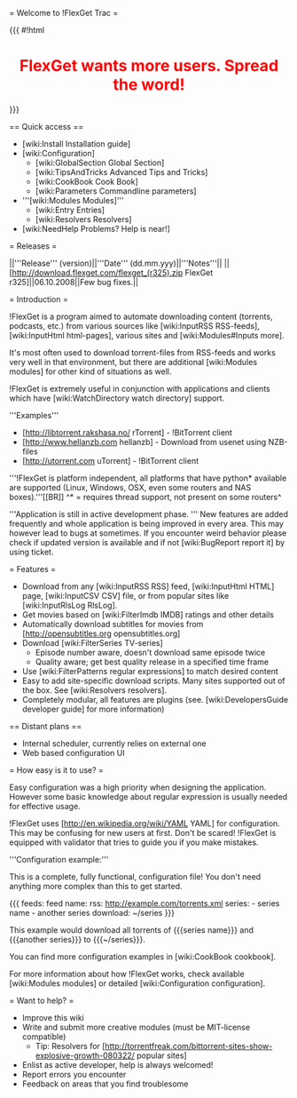 = Welcome to !FlexGet Trac =

{{{
#!html
<h1 style="text-align: center; color: red">FlexGet wants more users. Spread the word!</h1>
}}}

== Quick access ==

 * [wiki:Install Installation guide]
 * [wiki:Configuration]
   * [wiki:GlobalSection Global Section]
   * [wiki:TipsAndTricks Advanced Tips and Tricks]
   * [wiki:CookBook Cook Book]
   * [wiki:Parameters Commandline parameters]
 * '''[wiki:Modules Modules]'''
   * [wiki:Entry Entries]
   * [wiki:Resolvers Resolvers]
 * [wiki:NeedHelp Problems? Help is near!]

= Releases =

||'''Release''' (version)||'''Date''' (dd.mm.yyy)||'''Notes'''||
||[http://download.flexget.com/flexget_(r325).zip FlexGet r325]||06.10.2008||Few bug fixes.||

= Introduction =

!FlexGet is a program aimed to automate downloading content (torrents, podcasts, etc.) from various 
sources like [wiki:InputRSS RSS-feeds], [wiki:InputHtml html-pages], various sites and [wiki:Modules#Inputs more].

It's most often used to download torrent-files from RSS-feeds and works very well in that environment, but there are additional [wiki:Modules modules] for other kind of situations as well.

!FlexGet is extremely useful in conjunction with applications and clients which have [wiki:WatchDirectory watch directory] support.

'''Examples'''

 * [http://libtorrent.rakshasa.no/ rTorrent] - !BitTorrent client
 * [http://www.hellanzb.com hellanzb] - Download from usenet using NZB-files
 * [http://utorrent.com uTorrent] - !BitTorrent client

'''!FlexGet is platform independent, all platforms that have python* available are supported (Linux, Windows, OSX, even some routers and NAS boxes).'''[[BR]]
^* = requires thread support, not present on some routers^ 

'''Application is still in active development phase. ''' 
New features are added frequently and whole application is being improved in every area. This may however lead to bugs at sometimes. If you encounter weird behavior please check if updated version is available and if not [wiki:BugReport report it] by using ticket. 

= Features =

 * Download from any [wiki:InputRSS RSS] feed, [wiki:InputHtml HTML] page, [wiki:InputCSV CSV] file, or from popular sites like [wiki:InputRlsLog RlsLog].
 * Get movies based on [wiki:FilterImdb IMDB] ratings and other details
 * Automatically download subtitles for movies from [http://opensubtitles.org opensubtitles.org]
 * Download [wiki:FilterSeries TV-series]
   * Episode number aware, doesn't download same episode twice
   * Quality aware; get best quality release in a specified time frame
 * Use [wiki:FilterPatterns regular expressions] to match desired content
 * Easy to add site-specific download scripts. Many sites supported out of the box. See [wiki:Resolvers resolvers].
 * Completely modular, all features are plugins (see. [wiki:DevelopersGuide developer guide] for more information)

== Distant plans ==

 * Internal scheduler, currently relies on external one
 * Web based configuration UI

= How easy is it to use? =

Easy configuration was a high priority when designing the application. However some basic knowledge 
about regular expression is usually needed for effective usage.

!FlexGet uses [http://en.wikipedia.org/wiki/YAML YAML] for configuration. This may be confusing for new users at first. Don't be scared! !FlexGet is equipped with validator that tries to guide you if you make mistakes.

'''Configuration example:''' 

This is a complete, fully functional, configuration file! You don't need anything more complex than this to get started.

{{{
feeds:
  feed name:
    rss: http://example.com/torrents.xml
    series:
      - series name
      - another series
    download: ~/series
}}}

This example would download all torrents of {{{series name}}} and {{{another series}}} to {{{~/series}}}.

You can find more configuration examples in [wiki:CookBook cookbook].

For more information about how !FlexGet works, check available [wiki:Modules modules] or detailed [wiki:Configuration configuration].

= Want to help? =

 * Improve this wiki
 * Write and submit more creative modules (must be MIT-license compatible)
   * Tip: Resolvers for [http://torrentfreak.com/bittorrent-sites-show-explosive-growth-080322/ popular sites]
 * Enlist as active developer, help is always welcomed!
 * Report errors you encounter
 * Feedback on areas that you find troublesome
